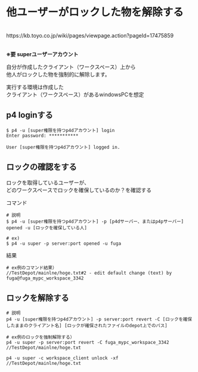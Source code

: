 # 他ユーザーがロックした物を解除する
<br />
https://kb.toyo.co.jp/wiki/pages/viewpage.action?pageId=17475859<br />
<br />

**※要 superユーザーアカウント**
<br />

自分が作成したクライアント（ワークスペース）上から  
他人がロックした物を強制的に解除します。

実行する環境は作成した  
クライアント（ワークスペース）があるwindowsPCを想定

## p4 loginする

```
$ p4 -u [super権限を持つp4dアカウント] login
Enter password: ***********

User [super権限を持つp4dアカウント] logged in.
```

## ロックの確認をする

ロックを取得しているユーザーが、  
どのワークスペースでロックを確保しているのか？を確認する

コマンド
```
# 説明
$ p4 -u [super権限を持つp4dアカウント] -p [p4dサーバー、またはp4pサーバー] opened -u [ロックを確保している人]

# ex)
$ p4 -u super -p server:port opened -u fuga
```

結果
```
# ex例のコマンド結果）
//TestDepot/mainlne/hoge.txt#2 - edit default change (text) by fuga@fuga_mypc_workspace_3342
```

## ロックを解除する

```
# 説明
p4 -u [super権限を持つp4dアカウント] -p server:port revert -C [ロックを確保したままのクライアント名] [ロックが確保されたファイルのdepot上でのパス]

# ex例のロックを強制解除する）
p4 -u super -p server:port revert -C fuga_mypc_workspace_3342 //TestDepot/mainlne/hoge.txt
```

```
p4 -u super -c workspace_client unlock -xf //TestDepot/mainlne/hoge.txt
```